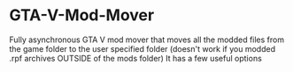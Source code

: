# GTA-V-Mod-Mover
Fully asynchronous GTA V mod mover that moves all the modded files from the game folder to the user specified folder (doesn't work if you modded .rpf archives OUTSIDE of the mods folder)
It has a few useful options
